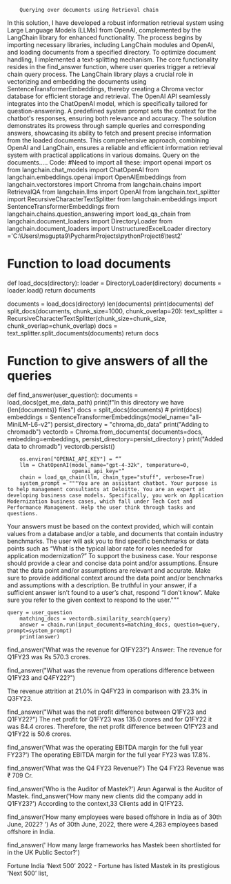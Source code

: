 		Querying over documents using Retrieval chain	
 
In this solution, I have developed a robust information retrieval system using Large Language Models (LLMs) from OpenAI, complemented by the LangChain library for enhanced functionality. The process begins by importing necessary libraries, including LangChain modules and OpenAI, and loading documents from a specified directory. To optimize document handling, I implemented a text-splitting mechanism. The core functionality resides in the find_answer function, where user queries trigger a retrieval chain query process. The LangChain library plays a crucial role in vectorizing and embedding the documents using SentenceTransformerEmbeddings, thereby creating a Chroma vector database for efficient storage and retrieval. The OpenAI API seamlessly integrates into the ChatOpenAI model, which is specifically tailored for question-answering. A predefined system prompt sets the context for the chatbot's responses, ensuring both relevance and accuracy. The solution demonstrates its prowess through sample queries and corresponding answers, showcasing its ability to fetch and present precise information from the loaded documents. This comprehensive approach, combining OpenAI and LangChain, ensures a reliable and efficient information retrieval system with practical applications in various domains. 
Query on the documents…..
Code:
#Need to import all these:
import openai
import os
from langchain.chat_models import ChatOpenAI
from langchain.embeddings.openai import OpenAIEmbeddings
from langchain.vectorstores import Chroma
from langchain.chains import RetrievalQA
from langchain.llms import OpenAI
from langchain.text_splitter import RecursiveCharacterTextSplitter
from langchain.embeddings import SentenceTransformerEmbeddings
from langchain.chains.question_answering import load_qa_chain
from langchain.document_loaders import DirectoryLoader
from langchain.document_loaders import UnstructuredExcelLoader
directory ='C:\\Users\\msgupta9\\PycharmProjects\\pythonProject6\\test2'
# Function to load documents
def load_docs(directory):
  loader = DirectoryLoader(directory)
  documents = loader.load()
  return documents

documents = load_docs(directory)
len(documents)
print(documents)
def split_docs(documents, chunk_size=1000, chunk_overlap=20):
    text_splitter = RecursiveCharacterTextSplitter(chunk_size=chunk_size, chunk_overlap=chunk_overlap)
    docs = text_splitter.split_documents(documents)
    return docs
# Function to give answers of all the queries
def find_answer(user_question):
        documents = load_docs(get_me_data_path)
        print(f"In this directory we have {len(documents)} files")
        docs = split_docs(documents)
        # print(docs)
        embeddings = SentenceTransformerEmbeddings(model_name="all-MiniLM-L6-v2")
        persist_directory = "chroma_db_data"
        print("Adding to chromadb")
        vectordb = Chroma.from_documents(
            documents=docs, embedding=embeddings, persist_directory=persist_directory
        )
        print("Added data to chromadb")
        vectordb.persist()

        os.environ["OPENAI_API_KEY"] = “”
        llm = ChatOpenAI(model_name="gpt-4-32k", temperature=0,
                         openai_api_key="”
        chain = load_qa_chain(llm, chain_type="stuff", verbose=True)
        system_prompt = """You are an assistant chatbot. Your purpose is to help management consultants at Deloitte. You are an expert at developing business case models. Specifically, you work on Application Modernization business cases, which fall under Tech Cost and Performance Management. Help the user think through tasks and questions.

Your answers must be based on the context provided, which will contain values from a database and/or a table, and documents that contain industry benchmarks. The user will ask you to find specific benchmarks or data points such as “What is the typical labor rate for roles needed for application modernization?” To support the business case.
Your response should provide a clear and concise data point and/or assumptions. Ensure that the data point and/or assumptions are relevant and accurate. Make sure to provide additional context around the data point and/or benchmarks and assumptions with a description.
Be truthful in your answer, if a sufficient answer isn’t found to a user’s chat, respond “I don’t know”. Make sure you refer to the given context to respond to the user."""

	query = user_question
        matching_docs = vectordb.similarity_search(query)
        answer = chain.run(input_documents=matching_docs, question=query, prompt=system_prompt)
        print(answer)
find_answer('What was the revenue for Q1FY23?')
Answer:
The revenue for Q1FY23 was Rs 570.3 crores.

find_answer("What was the revenue from operations difference between Q1FY23 and Q4FY22?")

The revenue attrition at 21.0% in Q4FY23 in comparison with 23.3% in Q3FY23.

find_answer("What was the net profit difference between Q1FY23 and Q1FY22?")
The net profit for Q1FY23 was 135.0 crores and for Q1FY22 it was 84.4 crores. Therefore, the net profit difference between Q1FY23 and Q1FY22 is 50.6 crores.

find_answer('What was the operating EBITDA margin for the full year FY23?')
The operating EBITDA margin for the full year FY23 was 17.8%.

find_answer('What was the Q4 FY23 Revenue?')
The Q4 FY23 Revenue was ₹ 709 Cr.

find_answer('Who is the Auditor of Mastek?')
Arun Agarwal is the Auditor of Mastek.
find_answer('How many new clients did the company add in Q1FY23?')
 According to the context,33 Clients add in Q1FY23.

find_answer('How many employees were based offshore in India as of 30th June, 2022? ')
As of 30th June, 2022, there were 4,283 employees based offshore in India.

find_answer(' How many large frameworks has Mastek been shortlisted for in the UK Public Sector?')


Fortune India ‘Next 500’ 2022 - Fortune has listed Mastek in its prestigious ‘Next 500’ list,


